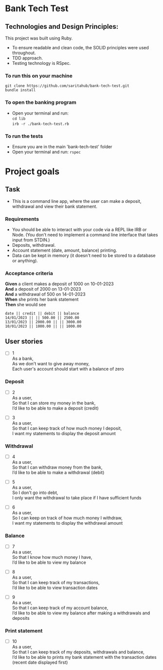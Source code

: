 # Bank Tech Test

## Technologies and Design Principles:   
This project was built using Ruby. 
- To ensure readable and clean code, the SOLID principles were used throughout. 
- TDD approach.
- Testing technology is RSpec. 


### To run this on your machine
`git clone https://github.com/saritahub/bank-tech-test.git` <br />
`bundle install`

### To open the banking program 
- Open your terminal and run: <br />
`cd lib` <br />
`irb -r ./bank-tech-test.rb`

### To run the tests
- Ensure you are in the main 'bank-tech-test' folder
- Open your terminal and run: 
`rspec`

# Project goals

## Task
- This is a command line app, where the user can make a deposit, withdrawal and view their bank statement. 

### Requirements

* You should be able to interact with your code via a REPL like IRB or Node.  (You don't need to implement a command line interface that takes input from STDIN.)
* Deposits, withdrawal.
* Account statement (date, amount, balance) printing.
* Data can be kept in memory (it doesn't need to be stored to a database or anything).

### Acceptance criteria

**Given** a client makes a deposit of 1000 on 10-01-2023  
**And** a deposit of 2000 on 13-01-2023  
**And** a withdrawal of 500 on 14-01-2023  
**When** she prints her bank statement  
**Then** she would see

```
date || credit || debit || balance
14/01/2023 || || 500.00 || 2500.00
13/01/2023 || 2000.00 || || 3000.00
10/01/2023 || 1000.00 || || 1000.00
```

## User stories
- [ ] 1<br />
As a bank,<br />
As we don't want to give away money,<br />
Each user's account should start with a balance of zero

### Deposit 
- [ ] 2<br />
As a user,<br />
So that I can store my money in the bank, <br />
I’d like to be able to make a deposit (credit)

- [ ] 3<br />
  As a user,<br />
  So that I can keep track of how much money I deposit, <br />
  I want my statements to display the deposit amount

### Withdrawal
- [ ] 4<br />
As a user,<br />
So that I can withdraw money from the bank, <br />
I’d like to be able to make a withdrawal (debit) 

- [ ] 5 <br />
As a user, <br />
So I don't go into debt, <br />
I only want the withdrawal to take place if I have sufficient funds

- [ ] 6 <br />
  As a user, <br />
  So I can keep on track of how much money I withdraw, <br />
  I want my statements to display the withdrawal amount

### Balance
- [ ] 7<br />
As a user,<br />
So that I know how much money I have,<br />
I’d like to be able to view my balance 

- [ ] 8<br />
  As a user,<br />
  So that I can keep track of my transactions,<br />
  I’d like to be able to view transaction dates

- [ ] 9<br />
  As a user,<br />
  So that I can keep track of my account balance,<br />
  I’d like to be able to view my balance after making a withdrawals and deposits

### Print statement
- [ ] 10<br />
As a user,<br />
So that I can keep track of my deposits, withdrawals and balance,<br />
I’d like to be able to prints my bank statement with the transaction dates (recent date displayed first)


